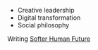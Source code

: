 - Creative leadership
- Digital transformation
- Social philosophy

Writing [Softer Human Future](https://taronull.substack.com)
